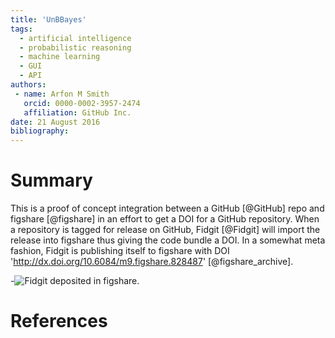 ```yaml
---
title: 'UnBBayes'
tags:
  - artificial intelligence
  - probabilistic reasoning
  - machine learning
  - GUI
  - API
authors:
 - name: Arfon M Smith
   orcid: 0000-0002-3957-2474
   affiliation: GitHub Inc.
date: 21 August 2016
bibliography: 
---
```


# Summary

This is a proof of concept integration between a GitHub [@GitHub] repo and figshare [@figshare] in an effort to get a DOI for a GitHub repository. When a repository is tagged for release on GitHub, Fidgit [@Fidgit] will import the release into figshare thus giving the code bundle a DOI. In a somewhat meta fashion, Fidgit is publishing itself to figshare with DOI 'http://dx.doi.org/10.6084/m9.figshare.828487' [@figshare_archive].

-![Fidgit deposited in figshare.](figshare_article.png)

# References
